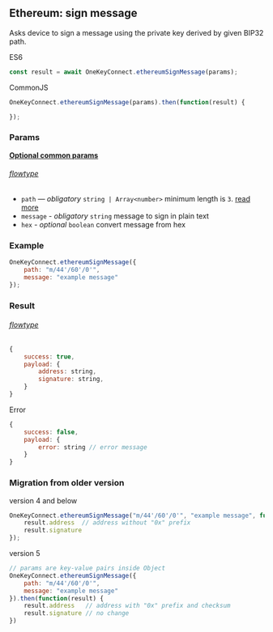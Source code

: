 ## Ethereum: sign message

Asks device to sign a message using the private key derived by given BIP32 path.

ES6
```javascript
const result = await OneKeyConnect.ethereumSignMessage(params);
```

CommonJS
```javascript
OneKeyConnect.ethereumSignMessage(params).then(function(result) {

});
```

### Params 
[****Optional common params****](./commonParams)
###### [flowtype](https://github.com/OneKeyHQ/connect/blob/onekey/src/js/types/params.js#L64-L67)
* `path` — *obligatory* `string | Array<number>` minimum length is `3`. [read more](./path)
* `message` - *obligatory* `string` message to sign in plain text
* `hex` - *optional* `boolean` convert message from hex

### Example
```javascript
OneKeyConnect.ethereumSignMessage({
    path: "m/44'/60'/0'",
    message: "example message"
});
```

### Result
###### [flowtype](https://github.com/OneKeyHQ/connect/blob/onekey/src/js/types/response.js#L47-L50)
```javascript
{
    success: true,
    payload: {
        address: string,
        signature: string,
    }
}
```
Error
```javascript
{
    success: false,
    payload: {
        error: string // error message
    }
}
```

### Migration from older version

version 4 and below
```javascript
OneKeyConnect.ethereumSignMessage("m/44'/60'/0'", "example message", function(result) {
    result.address  // address without "0x" prefix
    result.signature
});
```
version 5
```javascript
// params are key-value pairs inside Object
OneKeyConnect.ethereumSignMessage({ 
    path: "m/44'/60'/0'",
    message: "example message"
}).then(function(result) {
    result.address   // address with "0x" prefix and checksum
    result.signature // no change
})
```
